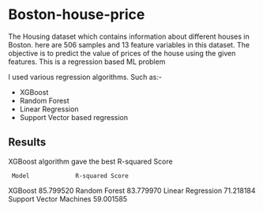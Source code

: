 # Boston-house-price
The Housing dataset which contains information about different houses in Boston. here are 506 samples and 13 feature variables in this dataset. The objective is to predict the value of prices of the house using the given features. This is a regression based ML problem

I used various regression algorithms. Such as:-
- XGBoost
- Random Forest
- Linear Regression
- Support Vector based regression 

## Results
XGBoost algorithm gave the best R-squared Score

     Model	           R-squared Score
XGBoost	                  85.799520
Random Forest	            83.779970
Linear Regression	        71.218184
Support Vector Machines	  59.001585
